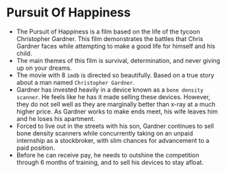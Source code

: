 # Pursuit Of Happiness

- The Pursuit of Happiness is a film based on the life of the tycoon Christopher Gardner. This film demonstrates the battles that Chris Gardner faces while attempting to make a good life for himself and his child. 
- The main themes of this film is survival, determination, and never giving up on your dreams.
- The movie with 8 `imdb` is directed so beautifully. Based on a true story about a man named `Christopher Gardner`. 
- Gardner has invested heavily in a device known as a `bone density scanner`. He feels like he has it made selling these devices. However, they do not sell well as they are marginally better than x-ray at a much higher price. As Gardner works to make ends meet, his wife leaves him and he loses his apartment.
- Forced to live out in the streets with his son, Gardner continues to sell bone density scanners while concurrently taking on an unpaid internship as a stockbroker, with slim chances for advancement to a paid position. 
- Before he can receive pay, he needs to outshine the competition through 6 months of training, and to sell his devices to stay afloat.